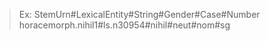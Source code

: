 > Ex: StemUrn#LexicalEntity#String#Gender#Case#Number
horacemorph.nihil1#ls.n30954#nihil#neut#nom#sg
